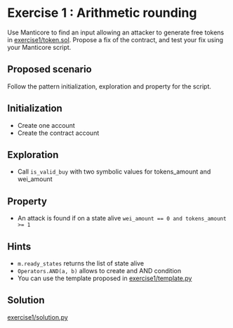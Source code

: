 
# Exercise 1 : Arithmetic rounding

Use Manticore to find an input allowing an attacker to generate free tokens in [exercise1/token.sol](./exercise1/token.sol).
Propose a fix of the contract, and test your fix using your Manticore script.

## Proposed scenario

Follow the pattern initialization, exploration and property for the script.

## Initialization

- Create one account
- Create the contract account

## Exploration

- Call `is_valid_buy` with two symbolic values for tokens_amount and wei_amount

## Property

- An attack is found if on a state alive `wei_amount == 0 and tokens_amount >= 1`

## Hints

- `m.ready_states` returns the list of state alive
- `Operators.AND(a, b)` allows to create and AND condition
- You can use the template proposed in [exercise1/template.py](./exercise1/template.py)

## Solution

[exercise1/solution.py](./exercise1/solution.py)
